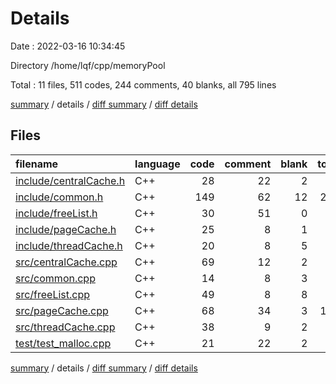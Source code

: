 # Details

Date : 2022-03-16 10:34:45

Directory /home/lqf/cpp/memoryPool

Total : 11 files,  511 codes, 244 comments, 40 blanks, all 795 lines

[summary](results.md) / details / [diff summary](diff.md) / [diff details](diff-details.md)

## Files
| filename | language | code | comment | blank | total |
| :--- | :--- | ---: | ---: | ---: | ---: |
| [include/centralCache.h](/include/centralCache.h) | C++ | 28 | 22 | 2 | 52 |
| [include/common.h](/include/common.h) | C++ | 149 | 62 | 12 | 223 |
| [include/freeList.h](/include/freeList.h) | C++ | 30 | 51 | 0 | 81 |
| [include/pageCache.h](/include/pageCache.h) | C++ | 25 | 8 | 1 | 34 |
| [include/threadCache.h](/include/threadCache.h) | C++ | 20 | 8 | 5 | 33 |
| [src/centralCache.cpp](/src/centralCache.cpp) | C++ | 69 | 12 | 2 | 83 |
| [src/common.cpp](/src/common.cpp) | C++ | 14 | 8 | 3 | 25 |
| [src/freeList.cpp](/src/freeList.cpp) | C++ | 49 | 8 | 8 | 65 |
| [src/pageCache.cpp](/src/pageCache.cpp) | C++ | 68 | 34 | 3 | 105 |
| [src/threadCache.cpp](/src/threadCache.cpp) | C++ | 38 | 9 | 2 | 49 |
| [test/test_malloc.cpp](/test/test_malloc.cpp) | C++ | 21 | 22 | 2 | 45 |

[summary](results.md) / details / [diff summary](diff.md) / [diff details](diff-details.md)